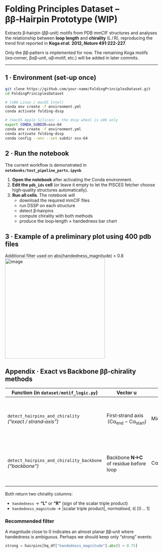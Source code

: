 # Folding Principles Dataset – ββ‑Hairpin Prototype (WIP)

Extracts β‑hairpin (ββ‑unit) motifs from PDB mmCIF structures and analyses the
relationship between **loop length** and **chirality** (L / R), reproducing the
trend first reported in **Koga _et al._ 2012, *Nature* 491:222‑227**.

Only the ββ‑pattern is implemented for now.  The remaining Koga motifs
(αα‑corner, βαβ‑unit, αβ‑motif, etc.) will be added in later commits.

---

## 1 · Environment (set‑up once)

```bash
git clone https://github.com/your‑name/FoldingPrinciplesDataset.git
cd FoldingPrinciplesDataset

# (x86 Linux / macOS Intel)
conda env create -f environment.yml
conda activate folding-dssp

# (macOS Apple Silicon) – the dssp wheel is x86 only
export CONDA_SUBDIR=osx-64
conda env create -f environment.yml
conda activate folding-dssp
conda config --env --set subdir osx-64
```


## 2 · Run the notebook

The current workflow is demonstrated in **`notebooks/test_pipeline_parts.ipynb`**.

1. **Open the notebook** after activating the Conda environment.  
2. **Edit the `pdb_ids` cell** (or leave it empty to let the PISCES fetcher
   choose high‑quality structures automatically).  
3. **Run all cells**. The notebook will  
   * download the required mmCIF files  
   * run DSSP on each structure  
   * detect β‑hairpins  
   * compute chirality with both methods  
   * produce the loop‑length × handedness bar chart


## 3 · Example of a preliminary plot using 400 pdb files

Additional filter used on abs(handedness_magnitude) > 0.8
<img width="329" alt="image" src="https://github.com/user-attachments/assets/55dd9c4c-0d84-4962-b08b-4820ea9e0803" />






## Appendix · Exact vs Backbone ββ‑chirality methods

| Function (in `dataset/motif_logic.py`) | Vector **u** | Vector **v** | Vector **n** | Best for | Caveats |
|----------------------------------------|--------------|--------------|--------------|----------|---------|
| `detect_hairpins_and_chirality` <br>*(“exact / strand‑axis”)* | First‑strand axis  (Cα<sub>end</sub> − Cα<sub>start</sub>) | Midpoint<sub>strand1</sub> → Midpoint<sub>strand2</sub> | Cα→Cβ of residue before the loop | Fast; matches most published β‑hairpin surveys | Becomes noisy when strands are strongly twisted |
| `detect_hairpins_and_chirality_backbone` <br>*(“backbone”)* | Backbone **N→C** of residue before loop | Cα<sub>pre</sub> → Cα<sub>post</sub> (across the loop) | Same Cα→Cβ side‑chain vector | Robust near the loop; insensitive to global sheet twist | Slightly slower (needs two residue look‑ups) |

Both return two chirality columns:

* `handedness` → **“L”** or **“R”** (sign of the scalar triple product)  
* `handedness_magnitude` → |scalar triple product|, *normalised*, ∈ [0 … 1]

### Recommended filter

A magnitude close to 0 indicates an almost planar ββ‑unit where handedness is
ambiguous.  Perhaps we should keep only “strong” events:

```python
strong = hairpins[hq_df["handedness_magnitude"].abs() > 0.75]
```


